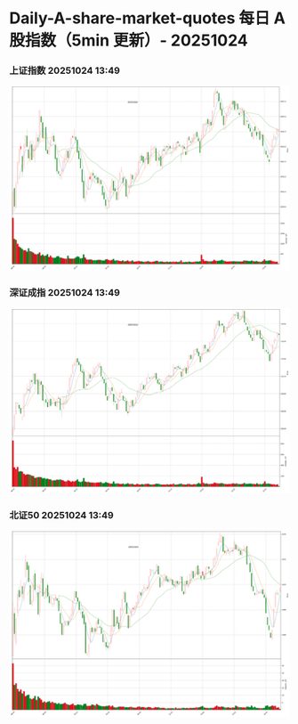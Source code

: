 
# Daily-A-share-market-quotes 每日 A 股指数（5min 更新）- 20251024

### 上证指数 20251024 13:49
![](./fig/2025/10/20251024-sh000001.png)

### 深证成指 20251024 13:49
![](./fig/2025/10/20251024-sz399001.png)

### 北证50 20251024 13:49
![](./fig/2025/10/20251024-bj899050.png)
